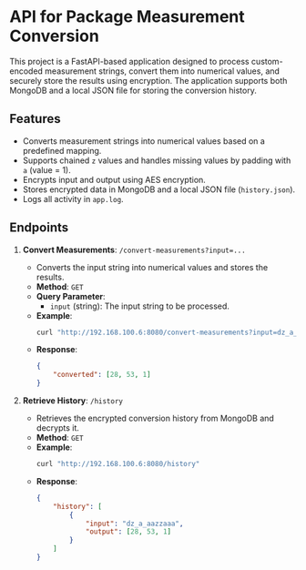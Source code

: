 # API for Package Measurement Conversion

This project is a FastAPI-based application designed to process custom-encoded measurement strings, convert them into numerical values, and securely store the results using encryption. The application supports both MongoDB and a local JSON file for storing the conversion history.

## Features
- Converts measurement strings into numerical values based on a predefined mapping.
- Supports chained `z` values and handles missing values by padding with `a` (value = 1).
- Encrypts input and output using AES encryption.
- Stores encrypted data in MongoDB and a local JSON file (`history.json`).
- Logs all activity in `app.log`.

## Endpoints
1. **Convert Measurements**: `/convert-measurements?input=...`
   - Converts the input string into numerical values and stores the results.
   - **Method**: `GET`
   - **Query Parameter**:
     - `input` (string): The input string to be processed.
   - **Example**:
     ```bash
     curl "http://192.168.100.6:8080/convert-measurements?input=dz_a_aazzaaa"
     ```
   - **Response**:
     ```json
     {
         "converted": [28, 53, 1]
     }
     ```

2. **Retrieve History**: `/history`
   - Retrieves the encrypted conversion history from MongoDB and decrypts it.
   - **Method**: `GET`
   - **Example**:
     ```bash
     curl "http://192.168.100.6:8080/history"
     ```
   - **Response**:
     ```json
     {
         "history": [
             {
                 "input": "dz_a_aazzaaa",
                 "output": [28, 53, 1]
             }
         ]
     }
